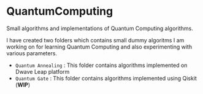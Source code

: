 # QuantumComputing
Small algorithms and implementations of Quantum Computing algorithms.

I have created two folders which contains small dummy algoritms I am working on for learning Quantum Computing and also experimenting with various parameters.

- `Quantum Annealing` : This folder contains algorithms implemented on Dwave Leap platform
- `Quantum Gate` : This folder contains algorithms implemented using Qiskit (**WIP**)
